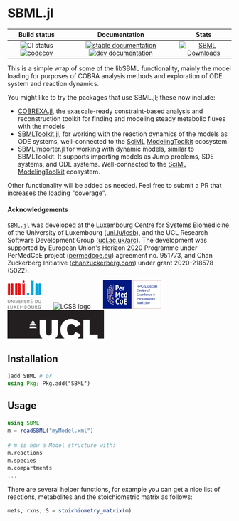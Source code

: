 # SBML.jl

| Build status | Documentation | Stats |
|:---:|:---:|:---:|
| ![CI status](https://github.com/LCSB-BioCore/SBML.jl/workflows/CI/badge.svg?branch=master) [![codecov](https://codecov.io/gh/LCSB-BioCore/SBML.jl/branch/master/graph/badge.svg?token=eJehiv1yWs)](https://codecov.io/gh/LCSB-BioCore/SBML.jl) | [![stable documentation](https://img.shields.io/badge/docs-stable-blue)](https://lcsb-biocore.github.io/SBML.jl/stable) [![dev documentation](https://img.shields.io/badge/docs-dev-cyan)](https://lcsb-biocore.github.io/SBML.jl/dev) | [![SBML Downloads](https://shields.io/endpoint?url=https://pkgs.genieframework.com/api/v1/badge/SBML)](https://pkgs.genieframework.com?packages=SBML) |


This is a simple wrap of some of the libSBML functionality, mainly the model loading for purposes of COBRA analysis methods and exploration of ODE system and reaction dynamics.

You might like to try the packages that use SBML.jl; these now include:

- [COBREXA.jl](https://github.com/LCSB-BioCore/COBREXA.jl), the exascale-ready
  constraint-based analysis and reconstruction toolkit for finding and modeling
  steady metabolic fluxes with the models
- [SBMLToolkit.jl](https://github.com/SciML/SBMLToolkit.jl), for working with
  the reaction dynamics of the models as ODE systems, well-connected to the
  [SciML](https://github.com/SciML)
  [ModelingToolkit](https://github.com/SciML/ModelingToolkit.jl) ecosystem.
- [SBMLImporter.jl](https://github.com/sebapersson/SBMLImporter.jl) for working
  with dynamic models, similar to SBMLToolkit. It supports importing models as
  Jump problems, SDE systems, and ODE systems. Well-connected to the
  [SciML](https://github.com/SciML)
  [ModelingToolkit](https://github.com/SciML/ModelingToolkit.jl) ecosystem.

Other functionality will be added as needed. Feel free to submit a PR that increases the loading "coverage".

#### Acknowledgements

`SBML.jl` was developed at the Luxembourg Centre for Systems Biomedicine of the
University of Luxembourg ([uni.lu/lcsb](https://www.uni.lu/lcsb)), and the UCL
Research Software Development Group
([ucl.ac.uk/arc](https://www.ucl.ac.uk/arc)). The development was supported by
European Union's Horizon 2020 Programme under PerMedCoE project
([permedcoe.eu](https://www.permedcoe.eu/)) agreement no.  951773, and Chan
Zuckerberg Initiative ([chanzuckerberg.com](https://chanzuckerberg.com/)) under
grant 2020-218578 (5022).

<img src="docs/src/assets/unilu.svg" alt="Uni.lu logo" height="64px">   <img src="docs/src/assets/lcsb.svg" alt="LCSB logo" height="64px">   <img src="docs/src/assets/permedcoe.svg" alt="PerMedCoE logo" height="64px">   <img src="docs/src/assets/ucl.svg" alt="UCL logo" height="64px">

## Installation

```julia
]add SBML # or
using Pkg; Pkg.add("SBML")
```

## Usage

```julia
using SBML
m = readSBML("myModel.xml")

# m is now a Model structure with:
m.reactions
m.species
m.compartments
...
```

There are several helper functions, for example you can get a nice list of reactions, metabolites and the stoichiometric matrix as follows:

```julia
mets, rxns, S = stoichiometry_matrix(m)
```
